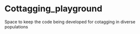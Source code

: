 # Cottagging_playground
Space to keep the code being developed for cotagging in diverse populations 
